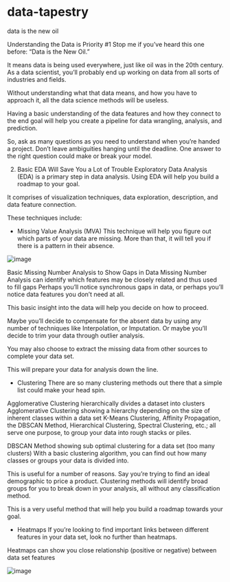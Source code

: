 # data-tapestry
data is the new oil

Understanding the Data is Priority #1
Stop me if you’ve heard this one before: “Data is the New Oil.”

It means data is being used everywhere, just like oil was in the 20th century. As a data scientist, you’ll probably end up working on data from all sorts of industries and fields.

Without understanding what that data means, and how you have to approach it, all the data science methods will be useless.

Having a basic understanding of the data features and how they connect to the end goal will help you create a pipeline for data wrangling, analysis, and prediction.

So, ask as many questions as you need to understand when you’re handed a project. Don’t leave ambiguities hanging until the deadline. One answer to the right question could make or break your model.

2. Basic EDA Will Save You a Lot of Trouble
Exploratory Data Analysis (EDA) is a primary step in data analysis. Using EDA will help you build a roadmap to your goal.

It comprises of visualization techniques, data exploration, description, and data feature connection.

These techniques include:

- Missing Value Analysis (MVA)
This technique will help you figure out which parts of your data are missing. More than that, it will tell you if there is a pattern in their absence.

![image](https://user-images.githubusercontent.com/100648556/171472324-9bb56de7-7f90-4c09-b4b4-5921c139a35b.png)


Basic Missing Number Analysis to Show Gaps in Data
Missing Number Analysis can identify which features may be closely related and thus used to fill gaps
Perhaps you’ll notice synchronous gaps in data, or perhaps you’ll notice data features you don’t need at all.

This basic insight into the data will help you decide on how to proceed.

Maybe you’ll decide to compensate for the absent data by using any number of techniques like Interpolation, or Imputation. Or maybe you’ll decide to trim your data through outlier analysis.

You may also choose to extract the missing data from other sources to complete your data set.

This will prepare your data for analysis down the line.

- Clustering
There are so many clustering methods out there that a simple list could make your head spin.

Agglomerative Clustering hierarchically divides a dataset into clusters
Agglomerative Clustering showing a hierarchy depending on the size of inherent classes within a data set
K-Means Clustering, Affinity Propagation, the DBSCAN Method, Hierarchical Clustering, Spectral Clustering, etc.; all serve one purpose, to group your data into rough stacks or piles.


DBSCAN Method showing sub optimal clustering for a data set (too many clusters)
With a basic clustering algorithm, you can find out how many classes or groups your data is divided into.

This is useful for a number of reasons. Say you’re trying to find an ideal demographic to price a product. Clustering methods will identify broad groups for you to break down in your analysis, all without any classification method.

This is a very useful method that will help you build a roadmap towards your goal.

- Heatmaps
If you’re looking to find important links between different features in your data set, look no further than heatmaps.

Heatmaps can show you close relationship (positive or negative) between data set features


![image](https://user-images.githubusercontent.com/100648556/171470284-f4631226-8588-4871-ae01-85d3cc975d94.png)


